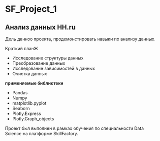 # SF_Project_1
## Анализ данных HH.ru
Дель данноо проекта, продемонстировать навыки по анализу данных.

Краткий планЖ
* Исследование структуры данных
* Преобразование данных
* Исследование зависимостей в данных
* Очистка данных

**применяемые библиотеки**
* Pandas
* Numpy
* matplotlib.pyplot
* Seaborn
* Plotly.Express
* Plotly.Graph_objects

Проект был выполнен в рамках обучения по специальности Data Science на платформе SkillFactory.
